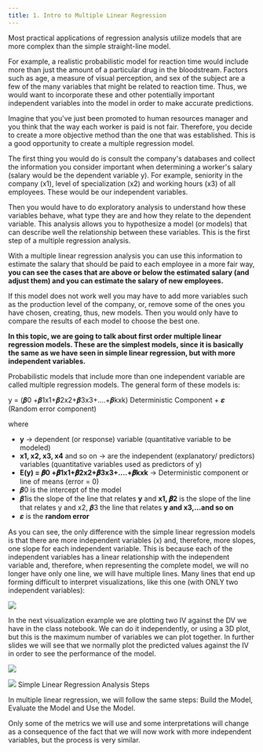 ```yaml
---
title: 1. Intro to Multiple Linear Regression
---
```


Most practical applications of regression analysis utilize models that are more complex than the simple straight-line model.

For example, a realistic probabilistic model for reaction time would include more than just the amount of a particular drug in the bloodstream. Factors such as age, a measure of visual perception, and sex of the subject are a few of the many variables that might be related to reaction time. Thus, we would want to incorporate these and other potentially important independent variables into the model in order to make accurate predictions.

Imagine that you've just been promoted to human resources manager and you think that the way each worker is paid is not fair. Therefore, you decide to create a more objective method than the one that was established. This is a good opportunity to create a multiple regression model.

The first thing you would do is consult the company's databases and collect the information you consider important when determining a worker's salary (salary would be the dependent variable y). For example, seniority in the company (x1), level of specialization (x2) and working hours (x3) of all employees. These would be our independent variables.

Then you would have to do exploratory analysis to understand how these variables behave, what type they are and how they relate to the dependent variable. This analysis allows you to hypothesize a model (or models) that can describe well the relationship between these variables. This is the first step of a multiple regression analysis.

With a multiple linear regression analysis you can use this information to estimate the salary that should be paid to each employee in a more fair way, **you can see the cases that are above or below the estimated salary (and adjust them) and you can estimate the salary of new employees.**

If this model does not work well you may have to add more variables such as the production level of the company, or, remove some of the ones you have chosen, creating, thus, new models. Then you would only have to compare the results of each model to choose the best one.

**In this topic, we are going to talk about first order multiple linear regression models. These are the simplest models, since it is basically the same as we have seen in simple linear regression, but with more independent variables.**

Probabilistic models that include more than one independent variable are called multiple regression models. The general form of these models is:

y = (𝜷0 +𝜷1x1+𝜷2x2+𝜷3x3+....+𝜷kxk) Deterministic Component + 𝜺 (Random error component)

where

- **y** → dependent (or response) variable (quantitative variable to be modeled)
- **x1, x2, x3, x4** and so on → are the independent (explanatory/ predictors) variables (quantitative variables used as predictors of y)
- **E(y) = 𝜷0 +𝜷1x1+𝜷2x2+𝜷3x3+....+𝜷kxk** → Deterministic component or line of means (error = 0)
- 𝜷0 is the intercept of the model
- 𝜷1is the slope of the line that relates **y** and **x1, 𝜷2** is the slope of the line that relates y and x2, 𝜷3 the line that relates **y and x3,...and so on**
- 𝜺 is the **random error**

As you can see, the only difference with the simple linear regression models is that there are more independent variables (x) and, therefore, more slopes, one slope for each independent variable.
This is because each of the independent variables has a linear relationship with the independent variable and, therefore, when representing the complete model, we will no longer have only one line, we will have multiple lines. Many lines that end up forming difficult to interpret visualizations, like this one (with ONLY two independent variables):

![](../attachments/screenshot-2024-05-11-at-193047.png)

In the next visualization example we are plotting two IV against the DV we have in the class notebook. We can do it independently, or using a 3D plot, but this is the maximum number of variables we can plot together. In further slides we will see that we normally plot the predicted values against the IV in order to see the performance of the model.

![](../attachments/screenshot-2024-05-11-at-193143.png)

![](../attachments/screenshot-2024-05-11-at-193159.png)
Simple Linear Regression Analysis Steps

In multiple linear regression, we will follow the same steps: Build the Model, Evaluate the Model and Use the Model.

Only some of the metrics we will use and some interpretations will change as a consequence of the fact that we will now work with more independent variables, but the process is very similar.